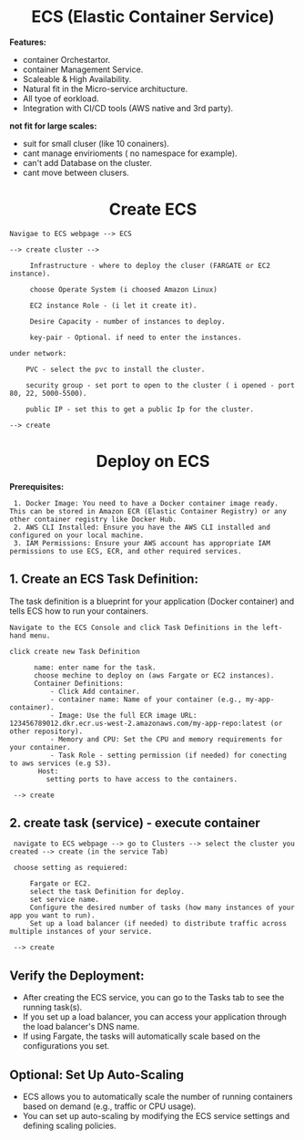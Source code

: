<div align="center">

# **ECS (Elastic Container Service)**

</div>

__Features:__

  * container Orchestartor.
  * container Management Service.
  * Scaleable & High Availability.
  * Natural fit in the Micro-service architucture.
  * All tyoe of eorkload.
  * Integration with CI/CD tools (AWS native and 3rd party).

__not fit for large scales:__

  * suit for small cluser (like 10 conainers).
  * cant manage envirioments ( no namespace for example).
  * can't add Database on the cluster.
  * cant move between clusers.

<div align="center">

# **Create ECS**

</div>

    Navigae to ECS webpage --> ECS

    --> create cluster -->

         Infrastructure - where to deploy the cluser (FARGATE or EC2 instance).

         choose Operate System (i choosed Amazon Linux)

         EC2 instance Role - (i let it create it).

         Desire Capacity - number of instances to deploy.

         key-pair - Optional. if need to enter the instances.

    under network:

        PVC - select the pvc to install the cluster.

        security group - set port to open to the cluster ( i opened - port 80, 22, 5000-5500).

        public IP - set this to get a public Ip for the cluster.

    --> create
    
<div align="center">

# **Deploy on ECS**

</div>

  __Prerequisites:__

     1. Docker Image: You need to have a Docker container image ready. This can be stored in Amazon ECR (Elastic Container Registry) or any other container registry like Docker Hub.
     2. AWS CLI Installed: Ensure you have the AWS CLI installed and configured on your local machine.
     3. IAM Permissions: Ensure your AWS account has appropriate IAM permissions to use ECS, ECR, and other required services.


## 1. Create an ECS Task Definition:

The task definition is a blueprint for your application (Docker container) and tells ECS how to run your containers.

    Navigate to the ECS Console and click Task Definitions in the left-hand menu.

    click create new Task Definition

          name: enter name for the task.
          choose mechine to deploy on (aws Fargate or EC2 instances).
          Container Definitions:
              - Click Add container.
              - container name: Name of your container (e.g., my-app-container).
              - Image: Use the full ECR image URL: 123456789012.dkr.ecr.us-west-2.amazonaws.com/my-app-repo:latest (or other repository).
              - Memory and CPU: Set the CPU and memory requirements for your container.
              - Task Role - setting permission (if needed) for conecting to aws services (e.g S3).
           Host:
             setting ports to have access to the containers.

     --> create

## 2. create task (service) - execute container

     navigate to ECS webpage --> go to Clusters --> select the cluster you created --> create (in the service Tab)

     choose setting as requiered:

         Fargate or EC2.
         select the task Definition for deploy.
         set service name.
         Configure the desired number of tasks (how many instances of your app you want to run).
         Set up a load balancer (if needed) to distribute traffic across multiple instances of your service.

     --> create


## Verify the Deployment:
   
  * After creating the ECS service, you can go to the Tasks tab to see the running task(s).
  * If you set up a load balancer, you can access your application through the load balancer's DNS name.
  * If using Fargate, the tasks will automatically scale based on the configurations you set.

## Optional: Set Up Auto-Scaling

 * ECS allows you to automatically scale the number of running containers based on demand (e.g., traffic or CPU usage).
 * You can set up auto-scaling by modifying the ECS service settings and defining scaling policies.


   
   
   
